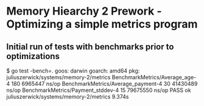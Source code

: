 # Memory Hiearchy 2 Prework - Optimizing a simple metrics program

## Initial run of tests with benchmarks prior to optimizations

<metrics>$ go test -bench=.
goos: darwin
goarch: amd64
pkg: juliuszerwick/systems/memory-2/metrics
BenchmarkMetrics/Average_age-4               180           6965447 ns/op
BenchmarkMetrics/Average_payment-4            30          41430489 ns/op
BenchmarkMetrics/Payment_stddev-4             15          79675550 ns/op
PASS
ok      juliuszerwick/systems/memory-2/metrics  9.374s


## 
